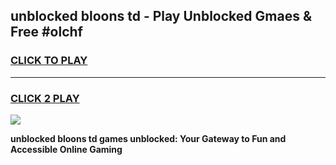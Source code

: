 
## unblocked bloons td - Play Unblocked Gmaes & Free #olchf
<h3>
<a href="https://news.freeplayer.one?title=unblocked_bloons_td&ref=24F">CLICK TO PLAY</a></h3>
<hr>

<h3>
<a href="https://news.freeplayer.one?title=unblocked_bloons_td&ref=24F">CLICK 2 PLAY</a>
  
</h3>

<a href="https://news.freeplayer.one?title=unblocked_bloons_td&ref=24F/"><img src="https://clearcache.store/games.png"></a>


**unblocked bloons td games unblocked: Your Gateway to Fun and Accessible Online Gaming**
